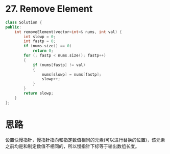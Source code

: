 #  27. Remove Element

```c++
class Solution {
public:
    int removeElement(vector<int>& nums, int val) {
        int slowp = 0;
        int fastp = 0;
        if (nums.size() == 0)
            return 0;
        for (; fastp < nums.size(); fastp++)
        {
            if (nums[fastp] != val)
            {
                nums[slowp] = nums[fastp];
                slowp++;              
            }      
        }
        return slowp;      
    }
};
```

# 思路

设置快慢指针，慢指针指向和指定数值相同的元素(可以进行替换的位置)，该元素之前均是和制定数值不相同的，所以慢指针下标等于输出数组长度。